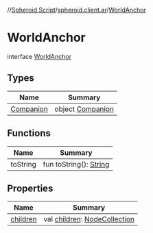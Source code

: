 //[Spheroid Script](../../index.md)/[spheroid.client.ar](../index.md)/[WorldAnchor](index.md)



# WorldAnchor  
 interface [WorldAnchor](index.md)   


## Types  
  
|  Name|  Summary| 
|---|---|
| [Companion](-companion/index.md)| object [Companion](-companion/index.md)  <br>


## Functions  
  
|  Name|  Summary| 
|---|---|
| toString| fun toString(): [String](../../spheroid/-string/index.md)  <br>


## Properties  
  
|  Name|  Summary| 
|---|---|
| [children](index.md#spheroid.client.ar/WorldAnchor/children/#/PointingToDeclaration/)|  val [children](index.md#spheroid.client.ar/WorldAnchor/children/#/PointingToDeclaration/): [NodeCollection](../-node-collection/index.md)   <br>

